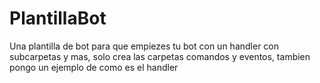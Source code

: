 # PlantillaBot
Una plantilla de bot para que empiezes tu bot con un handler con subcarpetas y mas, solo crea las carpetas comandos y eventos, tambien pongo un ejemplo de como es el handler
